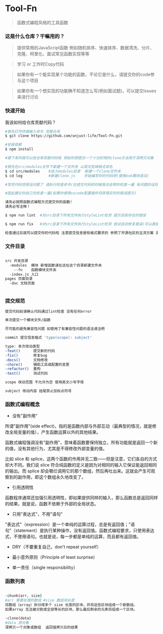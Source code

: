 # Tool-Fn

> 函数式编程风格的工具函数

### 这是什么仓库？干嘛用的？

> 提供常用的JavaScript函数 例如随机排序、快速排序、数据清洗、分片、克隆、柯里化、面试常见函数实现等等

> 学习 or 工作时Copy代码

> 如果你有一个能实现某个功能的函数，不论它是什么，请提交你的code参与这个项目

> 如果你有一个想实现的功能确不知道怎么写(例如面试题)，可以提交Issues来进行讨论

### 快速开始

我该如何给仓库贡献代码？

``` bash
#首先打开终端输入命令 克隆仓库
$ git clone https://github.com/unjust-life/Tool-Fn.git

#安装依赖
$ npm install

#接下来你就可以给仓库贡献代码啦 例如你想提交一个十分好用的clone方法用于深拷贝对象

#首先在src/modules文件下新建一个文件夹 以英文驼峰格式命名
$ cd src/modules    #进入modules目录  新建一个clone文件夹
$ cd log            #新建clone.js    开始编写你的代码吧(使用es6模块语法)

#写完代码觉得没问题了 请执行检查命令(在提交代码的时候我也会帮你检查一遍 有问题的话将被打回)

#因此建议你自己先检查一遍(如果你使用vscode配置插件将获得实时的错误提示)

请务必按照函数式编程方式提交你的函数!
请务必写注释！

$ npm run lint  #对src目录下所有文件执行styleLint检测 提示目前存在的错误

$ npm run fix   #对src目录下所有文件执行styleLint检测 尝试自动修复错误(可以直接用这个)

检查通过后就可以提交你的代码啦 注意提交信息是有格式要求的 参照了开源社区的主流方案 具体格式在下面

```



### 文件目录
``` bash

src 开发目录
  -modules  模块 新增函数请在这在这个目录新建文件夹
    --fn    函数模块文件夹
  -index.js 入口
pages 页面目录
  -doc 文档页面

```



``` bash
```

### 提交规范

``` bash
提交代码前请确认代码通过lint检查 没有任何error

单次提交一个模块文件/函数

尽可能的避免兼容性问题 如使用了有兼容性问题的语法请注明

commit 提交信息格式 'type(scope): subject'

type: 本次改动类型
-feat()      提交新的代码
-fix()       修复bug
-docs()      文档修改
-chore()     辅助工具或配置的变更
-refactor()  重构
-test()      测试代码

scope 改动范围 不允许为空 使用英文小写字母

subject 改动内容 结尾禁止加标点符号

```

### 函数式编程概念

- 没有"副作用"

所谓"副作用"(side effect)，指的是函数内部与外部互动（最典型的情况，就是修改全局变量的值），产生函数运算以外的其他结果。

函数式编程强调没有"副作用"，意味着函数要保持独立，所有功能就是返回一个新的值，没有其他行为，尤其是不得修改外部变量的值。

比如 slice 和 splice，这两个函数的作用并无二致——但是注意，它们各自的方式却大不同。我们说 slice 符合纯函数的定义是因为对相同的输入它保证能返回相同的输出。而 splice 却会嚼烂调用它的那个数组，然后再吐出来。这就会产生可观察到的副作用，即这个数组永久地改变了。

- 引用透明性

函数程序通常还加强引用透明性，即如果提供同样的输入，那么函数总是返回同样的结果。就是说，函数不依赖于外部的全局状态。

- 只用"表达式"，不用"语句"

"表达式"（expression）是一个单纯的运算过程，总是有返回值；"语句"（statement）是执行某种操作，没有返回值。函数式编程要求，只使用表达式，不使用语句。也就是说，每一步都是单纯的运算，而且都有返回值。

- DRY（不要重复自己，don't repeat yourself）

- 最小意外原则（Principle of least surprise）

- 单一责任（single responsibility）


### 函数列表
``` bash

-chunk(arr, size)
#arr 需要处理的数组 #size 数组块长度
将数组（array）拆分成多个 size 长度的区块，并将这些区块组成一个新数组。 
如果array 无法被分割成全部等长的区块，那么最后剩余的元素将组成一个区块。

-clone(data)
#data 原对象
深拷贝一个对象或数组  返回值拷贝后的结果


```
